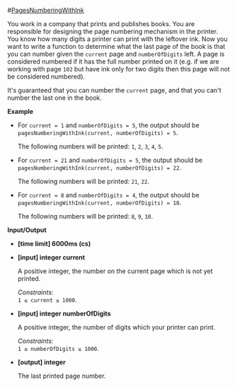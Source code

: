 ﻿#[PagesNumberingWithInk](https://codefights.com/arcade/code-arcade/labyrinth-of-nested-loops/pdw3izd7SpMTBJqSy)

<div class="markdown"><p>You work in a company that prints and publishes books. You are responsible for designing the page numbering mechanism in the printer. You know how many digits a printer can print with the leftover ink. Now you want to write a function to determine what the last page of the book is that you can number given the <code>current</code> page and <code>numberOfDigits</code> left. A page is considered numbered if it has the full number printed on it (e.g. if we are working with page <code>102</code> but have ink only for two digits then this page will not be considered numbered).</p>
<p>It's guaranteed that you can number the <code>current</code> page, and that you can't number the last one in the book.</p>
<p><strong>Example</strong></p>
<ul>
<li>
<p>For <code>current = 1</code> and <code>numberOfDigits = 5</code>, the output should be<br>
<code>pagesNumberingWithInk(current, numberOfDigits) = 5</code>.</p>
<p>The following numbers will be printed: <code>1</code>, <code>2</code>, <code>3</code>, <code>4</code>, <code>5</code>.</p>
</li>
<li>
<p>For <code>current = 21</code> and <code>numberOfDigits = 5</code>, the output should be<br>
<code>pagesNumberingWithInk(current, numberOfDigits) = 22</code>.</p>
<p>The following numbers will be printed: <code>21</code>, <code>22</code>.</p>
</li>
<li>
<p>For <code>current = 8</code> and <code>numberOfDigits = 4</code>, the output should be<br>
<code>pagesNumberingWithInk(current, numberOfDigits) = 10</code>.</p>
<p>The following numbers will be printed: <code>8</code>, <code>9</code>, <code>10</code>.</p>
</li>
</ul>
<p><strong>Input/Output</strong></p>
<ul>
<li><strong>[time limit] 6000ms (cs)</strong></li>
</ul>
<ul>
<li>
<p><strong>[input] integer current</strong></p>
<p>A positive integer, the number on the current page which is not yet printed.</p>
<p><em>Constraints:</em><br>
<code>1 ≤ current ≤ 1000</code>.</p>
</li>
<li>
<p><strong>[input] integer numberOfDigits</strong></p>
<p>A positive integer, the number of digits which your printer can print.</p>
<p><em>Constraints:</em><br>
<code>1 ≤ numberOfDigits ≤ 1000</code>.</p>
</li>
<li>
<p><strong>[output] integer</strong></p>
<p>The last printed page number.</p>
</li>
</ul>
</div>